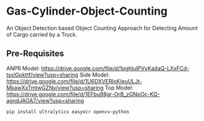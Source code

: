 # Gas-Cylinder-Object-Counting
An Object Detection based Object Counting Approach for Detecting Amount of Cargo carried by a Truck.

## Pre-Requisites
ANPR Model: https://drive.google.com/file/d/1pghluIPVvKadaQ-LXxFCd-tsxlGpkttf/view?usp=sharing
Side Model: https://drive.google.com/file/d/1U6DXVERloKIeuULJt-MkawXxTmtwGZNy/view?usp=sharing
Top Model: https://drive.google.com/file/d/1EFbu98gr-OrB_zGNoOc-KQ-agndJAOA7/view?usp=sharing

```bash
pip install ultralytics easyocr opencv-python
```
